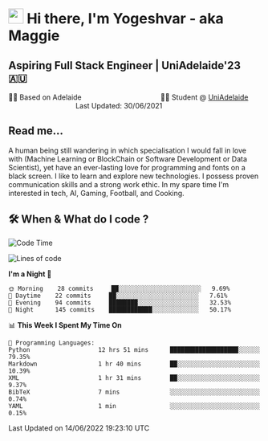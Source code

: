 <h1><img src="https://emojis.slackmojis.com/emojis/images/1531849430/4246/blob-sunglasses.gif?1531849430" width="30"/> Hi there, I'm Yogeshvar - aka Maggie</h1>

## Aspiring Full Stack Engineer | UniAdelaide'23 🇦🇺  
🏂🏻  Based on Adelaide &nbsp;&nbsp;&nbsp;&nbsp;&nbsp;&nbsp;&nbsp;&nbsp;&nbsp;&nbsp;&nbsp;&nbsp;&nbsp;&nbsp;&nbsp;&nbsp;&nbsp;&nbsp;&nbsp;&nbsp;&nbsp;&nbsp;&nbsp;&nbsp;&nbsp;&nbsp;&nbsp;&nbsp;&nbsp;&nbsp;&nbsp;&nbsp;&nbsp;&nbsp;&nbsp;&nbsp;&nbsp;&nbsp;&nbsp;👨‍💻 Student @ [UniAdelaide](https://www.adelaide.edu.au)   &nbsp;&nbsp;&nbsp;&nbsp;&nbsp;&nbsp;&nbsp;&nbsp;&nbsp;&nbsp;&nbsp;&nbsp;&nbsp;&nbsp;&nbsp;&nbsp;&nbsp;&nbsp;&nbsp;&nbsp;&nbsp;&nbsp;&nbsp;&nbsp;&nbsp;&nbsp;&nbsp;&nbsp;&nbsp;&nbsp;&nbsp;&nbsp; &nbsp;Last Updated: 30/06/2021

## Read me...

A human being still wandering in which specialisation I would fall in love with (Machine Learning or BlockChain or Software Development or Data Scientist), yet have an ever-lasting love for programming and fonts on a black screen. I like to learn and explore new technologies. I possess proven communication skills and a strong work ethic. In my spare time I'm interested in tech, AI, Gaming, Football, and Cooking.

## 🛠 When & What do I code ?  

<!--START_SECTION:waka-->
![Code Time](http://img.shields.io/badge/Code%20Time-1%2C579%20hrs%2048%20mins-blue)

![Lines of code](https://img.shields.io/badge/From%20Hello%20World%20I%27ve%20Written-2%20Million%20lines%20of%20code-blue)

**I'm a Night 🦉** 

```text
🌞 Morning    28 commits     ██░░░░░░░░░░░░░░░░░░░░░░░   9.69% 
🌆 Daytime    22 commits     ██░░░░░░░░░░░░░░░░░░░░░░░   7.61% 
🌃 Evening    94 commits     ████████░░░░░░░░░░░░░░░░░   32.53% 
🌙 Night      145 commits    ████████████░░░░░░░░░░░░░   50.17%

```


📊 **This Week I Spent My Time On** 

```text
💬 Programming Languages: 
Python                   12 hrs 51 mins      ███████████████████░░░░░░   79.35% 
Markdown                 1 hr 40 mins        ██░░░░░░░░░░░░░░░░░░░░░░░   10.39% 
XML                      1 hr 31 mins        ██░░░░░░░░░░░░░░░░░░░░░░░   9.37% 
BibTeX                   7 mins              ░░░░░░░░░░░░░░░░░░░░░░░░░   0.74% 
YAML                     1 min               ░░░░░░░░░░░░░░░░░░░░░░░░░   0.15%

```


 Last Updated on 14/06/2022 19:23:10 UTC
<!--END_SECTION:waka-->
